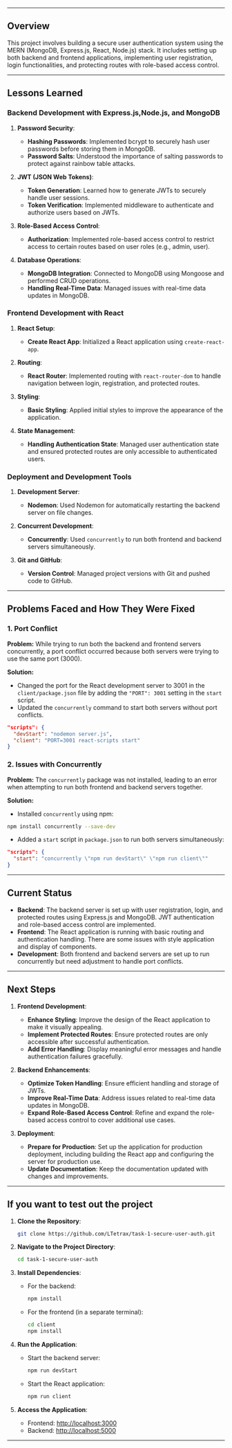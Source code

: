 
---

## Overview

This project involves building a secure user authentication system using the MERN (MongoDB, Express.js, React, Node.js) stack. It includes setting up both backend and frontend applications, implementing user registration, login functionalities, and protecting routes with role-based access control.

---

## Lessons Learned

### **Backend Development with Express.js,Node.js, and MongoDB**

1. **Password Security**:
   - **Hashing Passwords**: Implemented bcrypt to securely hash user passwords before storing them in MongoDB.
   - **Password Salts**: Understood the importance of salting passwords to protect against rainbow table attacks.

2. **JWT (JSON Web Tokens)**:
   - **Token Generation**: Learned how to generate JWTs to securely handle user sessions.
   - **Token Verification**: Implemented middleware to authenticate and authorize users based on JWTs.

3. **Role-Based Access Control**:
   - **Authorization**: Implemented role-based access control to restrict access to certain routes based on user roles (e.g., admin, user).

4. **Database Operations**:
   - **MongoDB Integration**: Connected to MongoDB using Mongoose and performed CRUD operations.
   - **Handling Real-Time Data**: Managed issues with real-time data updates in MongoDB.

### **Frontend Development with React**

1. **React Setup**:
   - **Create React App**: Initialized a React application using `create-react-app`.

2. **Routing**:
   - **React Router**: Implemented routing with `react-router-dom` to handle navigation between login, registration, and protected routes.

3. **Styling**:
   - **Basic Styling**: Applied initial styles to improve the appearance of the application.

4. **State Management**:
   - **Handling Authentication State**: Managed user authentication state and ensured protected routes are only accessible to authenticated users.

### **Deployment and Development Tools**

1. **Development Server**:
   - **Nodemon**: Used Nodemon for automatically restarting the backend server on file changes.

2. **Concurrent Development**:
   - **Concurrently**: Used `concurrently` to run both frontend and backend servers simultaneously.

3. **Git and GitHub**:
   - **Version Control**: Managed project versions with Git and pushed code to GitHub.

---

## Problems Faced and How They Were Fixed

### **1. Port Conflict**

**Problem:**
While trying to run both the backend and frontend servers concurrently, a port conflict occurred because both servers were trying to use the same port (3000).

**Solution:**
- Changed the port for the React development server to 3001 in the `client/package.json` file by adding the `"PORT": 3001` setting in the `start` script.
- Updated the `concurrently` command to start both servers without port conflicts.

```json
"scripts": {
  "devStart": "nodemon server.js",
  "client": "PORT=3001 react-scripts start"
}
```

### **2. Issues with Concurrently**

**Problem:**
The `concurrently` package was not installed, leading to an error when attempting to run both frontend and backend servers together.

**Solution:**
- Installed `concurrently` using npm:

```bash
npm install concurrently --save-dev
```

- Added a `start` script in `package.json` to run both servers simultaneously:

```json
"scripts": {
  "start": "concurrently \"npm run devStart\" \"npm run client\""
}
```
---

## Current Status

- **Backend**: The backend server is set up with user registration, login, and protected routes using Express.js and MongoDB. JWT authentication and role-based access control are implemented.
- **Frontend**: The React application is running with basic routing and authentication handling. There are some issues with style application and display of components.
- **Development**: Both frontend and backend servers are set up to run concurrently but need adjustment to handle port conflicts.

---

## Next Steps

1. **Frontend Development**:
   - **Enhance Styling**: Improve the design of the React application to make it visually appealing.
   - **Implement Protected Routes**: Ensure protected routes are only accessible after successful authentication.
   - **Add Error Handling**: Display meaningful error messages and handle authentication failures gracefully.

2. **Backend Enhancements**:
   - **Optimize Token Handling**: Ensure efficient handling and storage of JWTs.
   - **Improve Real-Time Data**: Address issues related to real-time data updates in MongoDB.
   - **Expand Role-Based Access Control**: Refine and expand the role-based access control to cover additional use cases.

3. **Deployment**:
   - **Prepare for Production**: Set up the application for production deployment, including building the React app and configuring the server for production use.
   - **Update Documentation**: Keep the documentation updated with changes and improvements.

---

## If you want to test out the project

1. **Clone the Repository**:
   ```bash
   git clone https://github.com/LTetrax/task-1-secure-user-auth.git
   ```

2. **Navigate to the Project Directory**:
   ```bash
   cd task-1-secure-user-auth
   ```

3. **Install Dependencies**:
   - For the backend:
     ```bash
     npm install
     ```
   - For the frontend (in a separate terminal):
     ```bash
     cd client
     npm install
     ```

4. **Run the Application**:
   - Start the backend server:
     ```bash
     npm run devStart
     ```
   - Start the React application:
     ```bash
     npm run client
     ```

5. **Access the Application**:
   - Frontend: [http://localhost:3000](http://localhost:3000)
   - Backend: [http://localhost:5000](http://localhost:5000)

---
